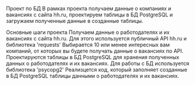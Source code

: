 Проект по БД
В рамках проекта получаем данные о компаниях и вакансиях с сайта hh.ru, проектируем таблицы в БД PostgreSQL и загружаем полученные данные в созданные таблицы.

Основные шаги проекта
Получаем данные о работодателях и их вакансиях с сайта hh.ru. Для этого используется публичный API hh.ru и библиотека 'requests'
Выбирается 10 или менее интересных вам компаний, от которых вы будете получать данные о вакансиях по API.
Проектируются таблицы в БД PostgreSQL для хранения полученных данных о работодателях и их вакансиях. Для работы с БД используется библиотека 'psycopg2'
Реализцется код, который заполняет созданные в БД PostgreSQL таблицы данными о работодателях и их вакансиях.
